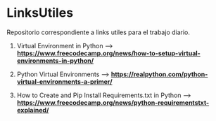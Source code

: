 # LinksUtiles

Repositorio correspondiente a links utiles para el trabajo diario.


1) Virtual Environment in Python --> **https://www.freecodecamp.org/news/how-to-setup-virtual-environments-in-python/**

2) Python Virtual Environments --> **https://realpython.com/python-virtual-environments-a-primer/**

3) How to Create and Pip Install Requirements.txt in Python --> **https://www.freecodecamp.org/news/python-requirementstxt-explained/**